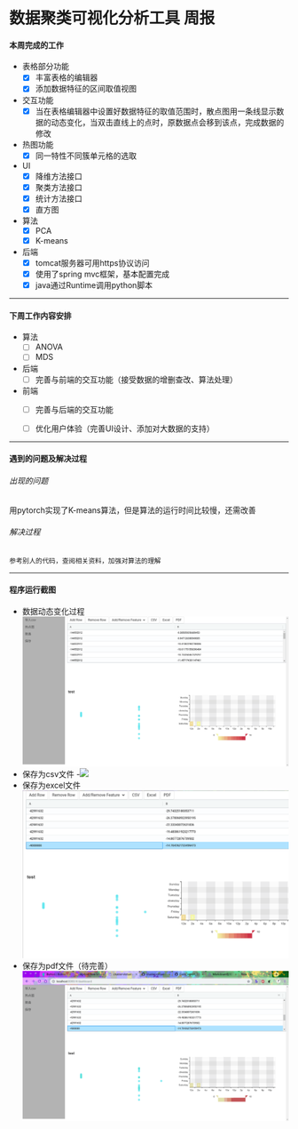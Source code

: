 # 数据聚类可视化分析工具 周报

#### 本周完成的工作

- 表格部分功能
  - [x] 丰富表格的编辑器
  - [x] 添加数据特征的区间取值视图
- 交互功能
  - [x] 当在表格编辑器中设置好数据特征的取值范围时，散点图用一条线显示数据的动态变化，当双击直线上的点时，原数据点会移到该点，完成数据的修改
- 热图功能
  - [x] 同一特性不同簇单元格的选取
- UI
  - [x] 降维方法接口
  - [x] 聚类方法接口
  - [x] 统计方法接口
  - [x] 直方图
- 算法
  - [x] PCA
  - [x] K-means
- 后端
  - [x] tomcat服务器可用https协议访问
  - [x] 使用了spring mvc框架，基本配置完成
  - [x] java通过Runtime调用python脚本
----
#### 下周工作内容安排

- 算法
  - [ ] ANOVA
  - [ ] MDS
- 后端
  - [ ] 完善与前端的交互功能（接受数据的增删查改、算法处理）
- 前端
  - [ ] 完善与后端的交互功能
  - [ ] 优化用户体验（完善UI设计、添加对大数据的支持）
 



----

#### 遇到的问题及解决过程
###### 出现的问题
  用pytorch实现了K-means算法，但是算法的运行时间比较慢，还需改善
###### 解决过程
	参考别人的代码，查阅相关资料，加强对算法的理解
----
#### 程序运行截图
- 数据动态变化过程
![](https://github.com/hhx7/cluster-virtualization/blob/master/03%E8%AF%A6%E7%BB%86%E8%AE%BE%E8%AE%A1/%E7%95%8C%E9%9D%A2%E8%AE%BE%E8%AE%A1/pictures/modifydata.gif)
- 保存为csv文件
-![](https://github.com/hhx7/cluster-virtualization/blob/master/03%E8%AF%A6%E7%BB%86%E8%AE%BE%E8%AE%A1/%E7%95%8C%E9%9D%A2%E8%AE%BE%E8%AE%A1/pictures/saveascsv.gif)
- 保存为excel文件
![](https://github.com/hhx7/cluster-virtualization/blob/master/03%E8%AF%A6%E7%BB%86%E8%AE%BE%E8%AE%A1/%E7%95%8C%E9%9D%A2%E8%AE%BE%E8%AE%A1/pictures/saveasexcel.gif)
- 保存为pdf文件（待完善）
![](https://github.com/hhx7/cluster-virtualization/blob/master/03%E8%AF%A6%E7%BB%86%E8%AE%BE%E8%AE%A1/%E7%95%8C%E9%9D%A2%E8%AE%BE%E8%AE%A1/pictures/saveaspdf.gif)
